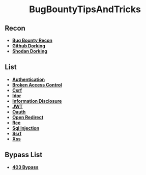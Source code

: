 <h1 align="center">BugBountyTipsAndTricks</h1>

<h2>Recon</h2>

- **[Bug Bounty Recon](https://github.com/M4ddy-4/BugBountyTipsAndTricks/blob/main/RECON.md)**
- **[Github Dorking](https://github.com/M4ddy-4/BugBountyTipsAndWriteup/blob/main/Github.md)**
- **[Shodan Dorking](https://github.com/TheLittleH4ck3r/BugBountyTipsAndWriteup/blob/main/Shodan.md)**


<h2>List</h2>

- **[Authentication](https://github.com/M4ddy-4/BugBountyTipsAndTricks/blob/main/AUTHENTICATION.md)**
- **[Broken Access Control](https://github.com/M4ddy-4/BugBountyTipsAndTricks/blob/main/BROKEN%20ACCESS%20CONTROL.md)**
- **[Csrf](https://github.com/M4ddy-4/BugBountyTipsAndTricks/blob/main/CSRF.md)**
- **[Idor](https://github.com/M4ddy-4/BugBountyTipsAndTricks/blob/main/IDOR.md)**
- **[Information Disclosure](https://github.com/M4ddy-4/BugBountyTipsAndTricks/blob/main/INFORMATION%20DISCLOSURE.md)**
- **[JWT](https://github.com/TheLittleH4ck3r/BugBountyTipsAndWriteup/blob/main/JWT.md)**
- **[Oauth](https://github.com/M4ddy-4/BugBountyTipsAndTricks/blob/main/OAUTH.md)**
- **[Open Redirect](https://github.com/M4ddy-4/BugBountyTipsAndTricks/blob/main/OPEN%20REDIRECT.md)**
- **[Rce](https://github.com/M4ddy-4/BugBountyTipsAndTricks/blob/main/RCE.md)**
- **[Sql Injection](https://github.com/M4ddy-4/BugBountyTipsAndTricks/blob/main/SQL%20INJECTION.md)**
- **[Ssrf](https://github.com/M4ddy-4/BugBountyTipsAndTricks/blob/main/SSRF.md)**
- **[Xss](https://github.com/M4ddy-4/BugBountyTipsAndTricks/blob/main/XSS.md)**



<h2>Bypass List</h2>

- **[403 Bypass](https://github.com/M4ddy-4/BugBountyTipsAndTricks/blob/main/403%20BYPASS.md)**
